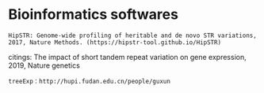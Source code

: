 # Bioinformatics softwares

    HipSTR: Genome-wide profiling of heritable and de novo STR variations, 2017, Nature Methods. (https://hipstr-tool.github.io/HipSTR)
citings: The impact of short tandem repeat variation on gene expression, 2019, Nature genetics 

    treeExp：http://hupi.fudan.edu.cn/people/guxun

